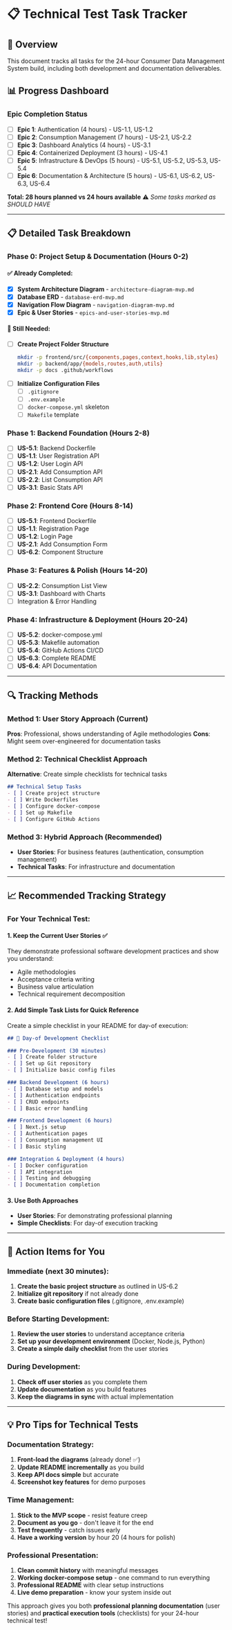 # 📋 Technical Test Task Tracker

## 🎯 Overview
This document tracks all tasks for the 24-hour Consumer Data Management System build, including both development and documentation deliverables.

## 📊 Progress Dashboard

### Epic Completion Status
- [ ] **Epic 1**: Authentication (4 hours) - US-1.1, US-1.2
- [ ] **Epic 2**: Consumption Management (7 hours) - US-2.1, US-2.2  
- [ ] **Epic 3**: Dashboard Analytics (4 hours) - US-3.1
- [ ] **Epic 4**: Containerized Deployment (3 hours) - US-4.1
- [ ] **Epic 5**: Infrastructure & DevOps (5 hours) - US-5.1, US-5.2, US-5.3, US-5.4
- [ ] **Epic 6**: Documentation & Architecture (5 hours) - US-6.1, US-6.2, US-6.3, US-6.4

**Total: 28 hours planned vs 24 hours available** ⚠️ *Some tasks marked as SHOULD HAVE*

---

## 📋 Detailed Task Breakdown

### Phase 0: Project Setup & Documentation (Hours 0-2)
#### ✅ Already Completed:
- [x] **System Architecture Diagram** - `architecture-diagram-mvp.md`
- [x] **Database ERD** - `database-erd-mvp.md` 
- [x] **Navigation Flow Diagram** - `navigation-diagram-mvp.md`
- [x] **Epic & User Stories** - `epics-and-user-stories-mvp.md`

#### 🔄 Still Needed:
- [ ] **Create Project Folder Structure**
  ```bash
  mkdir -p frontend/src/{components,pages,context,hooks,lib,styles}
  mkdir -p backend/app/{models,routes,auth,utils}
  mkdir -p docs .github/workflows
  ```
- [ ] **Initialize Configuration Files**
  - [ ] `.gitignore`
  - [ ] `.env.example`  
  - [ ] `docker-compose.yml` skeleton
  - [ ] `Makefile` template

### Phase 1: Backend Foundation (Hours 2-8)
- [ ] **US-5.1**: Backend Dockerfile
- [ ] **US-1.1**: User Registration API
- [ ] **US-1.2**: User Login API  
- [ ] **US-2.1**: Add Consumption API
- [ ] **US-2.2**: List Consumption API
- [ ] **US-3.1**: Basic Stats API

### Phase 2: Frontend Core (Hours 8-14)
- [ ] **US-5.1**: Frontend Dockerfile
- [ ] **US-1.1**: Registration Page
- [ ] **US-1.2**: Login Page
- [ ] **US-2.1**: Add Consumption Form
- [ ] **US-6.2**: Component Structure

### Phase 3: Features & Polish (Hours 14-20)
- [ ] **US-2.2**: Consumption List View
- [ ] **US-3.1**: Dashboard with Charts
- [ ] Integration & Error Handling

### Phase 4: Infrastructure & Deployment (Hours 20-24)
- [ ] **US-5.2**: docker-compose.yml
- [ ] **US-5.3**: Makefile automation
- [ ] **US-5.4**: GitHub Actions CI/CD
- [ ] **US-6.3**: Complete README
- [ ] **US-6.4**: API Documentation

---

## 🔍 Tracking Methods

### Method 1: User Story Approach (Current)
**Pros**: Professional, shows understanding of Agile methodologies
**Cons**: Might seem over-engineered for documentation tasks

### Method 2: Technical Checklist Approach  
**Alternative**: Create simple checklists for technical tasks
```markdown
## Technical Setup Tasks
- [ ] Create project structure
- [ ] Write Dockerfiles  
- [ ] Configure docker-compose
- [ ] Set up Makefile
- [ ] Configure GitHub Actions
```

### Method 3: Hybrid Approach (Recommended)
- **User Stories**: For business features (authentication, consumption management)
- **Technical Tasks**: For infrastructure and documentation

---

## 📈 Recommended Tracking Strategy

### For Your Technical Test:

#### 1. **Keep the Current User Stories** ✅
They demonstrate professional software development practices and show you understand:
- Agile methodologies
- Acceptance criteria writing
- Business value articulation
- Technical requirement decomposition

#### 2. **Add Simple Task Lists for Quick Reference**
Create a simple checklist in your README for day-of execution:

```markdown
## 🚀 Day-of Development Checklist

### Pre-Development (30 minutes)
- [ ] Create folder structure
- [ ] Set up Git repository
- [ ] Initialize basic config files

### Backend Development (6 hours)
- [ ] Database setup and models
- [ ] Authentication endpoints
- [ ] CRUD endpoints
- [ ] Basic error handling

### Frontend Development (6 hours)  
- [ ] Next.js setup
- [ ] Authentication pages
- [ ] Consumption management UI
- [ ] Basic styling

### Integration & Deployment (4 hours)
- [ ] Docker configuration
- [ ] API integration
- [ ] Testing and debugging
- [ ] Documentation completion
```

#### 3. **Use Both Approaches**
- **User Stories**: For demonstrating professional planning
- **Simple Checklists**: For day-of execution tracking

---

## 🎯 Action Items for You

### Immediate (next 30 minutes):
1. **Create the basic project structure** as outlined in US-6.2
2. **Initialize git repository** if not already done
3. **Create basic configuration files** (.gitignore, .env.example)

### Before Starting Development:
1. **Review the user stories** to understand acceptance criteria
2. **Set up your development environment** (Docker, Node.js, Python)
3. **Create a simple daily checklist** from the user stories

### During Development:
1. **Check off user stories** as you complete them
2. **Update documentation** as you build features  
3. **Keep the diagrams in sync** with actual implementation

---

## 💡 Pro Tips for Technical Tests

### Documentation Strategy:
1. **Front-load the diagrams** (already done! ✅)
2. **Update README incrementally** as you build
3. **Keep API docs simple** but accurate
4. **Screenshot key features** for demo purposes

### Time Management:
1. **Stick to the MVP scope** - resist feature creep
2. **Document as you go** - don't leave it for the end
3. **Test frequently** - catch issues early
4. **Have a working version** by hour 20 (4 hours for polish)

### Professional Presentation:
1. **Clean commit history** with meaningful messages
2. **Working docker-compose setup** - one command to run everything
3. **Professional README** with clear setup instructions
4. **Live demo preparation** - know your system inside out

This approach gives you both **professional planning documentation** (user stories) and **practical execution tools** (checklists) for your 24-hour technical test!